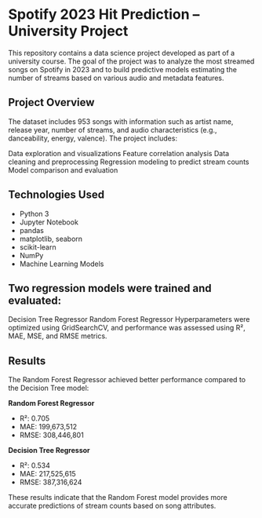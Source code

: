 # Spotify 2023 Hit Prediction – University Project
This repository contains a data science project developed as part of a university course. The goal of the project was to analyze the most streamed songs on Spotify in 2023 and to build predictive models estimating the number of streams based on various audio and metadata features.

## Project Overview

The dataset includes 953 songs with information such as artist name, release year, number of streams, and audio characteristics (e.g., danceability, energy, valence). The project includes:

Data exploration and visualizations
Feature correlation analysis
Data cleaning and preprocessing
Regression modeling to predict stream counts
Model comparison and evaluation


## Technologies Used

- Python 3
- Jupyter Notebook
- pandas
- matplotlib, seaborn
- scikit-learn
- NumPy
- Machine Learning Models

## Two regression models were trained and evaluated:

Decision Tree Regressor
Random Forest Regressor
Hyperparameters were optimized using GridSearchCV, and performance was assessed using R², MAE, MSE, and RMSE metrics.


## Results

The Random Forest Regressor achieved better performance compared to the Decision Tree model:

**Random Forest Regressor**
- R²: 0.705
- MAE: 199,673,512
- RMSE: 308,446,801

**Decision Tree Regressor**
- R²: 0.534
- MAE: 217,525,615
- RMSE: 387,316,624
  
These results indicate that the Random Forest model provides more accurate predictions of stream counts based on song attributes.
